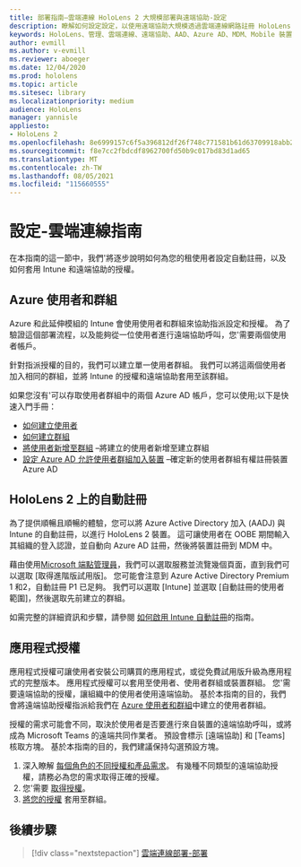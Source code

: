 ```yaml
---
title: 部署指南–雲端連線 HoloLens 2 大規模部署與遠端協助-設定
description: 瞭解如何設定設定，以使用遠端協助大規模透過雲端連線網路註冊 HoloLens 裝置。
keywords: HoloLens、管理、雲端連線、遠端協助、AAD、Azure AD、MDM、Mobile 裝置管理
author: evmill
ms.author: v-evmill
ms.reviewer: aboeger
ms.date: 12/04/2020
ms.prod: hololens
ms.topic: article
ms.sitesec: library
ms.localizationpriority: medium
audience: HoloLens
manager: yannisle
appliesto:
- HoloLens 2
ms.openlocfilehash: 8e6999157c6f5a396812df26f748c771581b61d63709918abb2ae45063810ef8
ms.sourcegitcommit: f8e7cc2fbdcdf8962700fd50b9c017bd83d1ad65
ms.translationtype: MT
ms.contentlocale: zh-TW
ms.lasthandoff: 08/05/2021
ms.locfileid: "115660555"
---
```

# <a name="configure---cloud-connected-guide"></a>設定-雲端連線指南

在本指南的這一節中，我們&#39;將逐步說明如何為您的租使用者設定自動註冊，以及如何套用 Intune 和遠端協助的授權。

## <a name="azure-users-and-groups"></a>Azure 使用者和群組

Azure 和此延伸模組的 Intune 會使用使用者和群組來協助指派設定和授權。 為了驗證這個部署流程，以及能夠從一位使用者進行遠端協助呼叫，您&#39;需要兩個使用者帳戶。

針對指派授權的目的，我們可以建立單一使用者群組。 我們可以將這兩個使用者加入相同的群組，並將 Intune 的授權和遠端協助套用至該群組。

如果您沒有&#39;可以存取使用者群組中的兩個 Azure AD 帳戶，您可以使用;以下是快速入門手冊：

- [如何建立使用者](/mem/intune/fundamentals/quickstart-create-user)
- [如何建立群組](/mem/intune/fundamentals/quickstart-create-group)
- [將使用者新增至群組](/azure/active-directory/fundamentals/active-directory-groups-members-azure-portal) –將建立的使用者新增至建立群組
- [設定 Azure AD 允許使用者群組加入裝置](/azure/active-directory/devices/azureadjoin-plan#configure-your-device-settings) –確定新的使用者群組有權註冊裝置 Azure AD

## <a name="auto-enrollment-on-hololens-2"></a>HoloLens 2 上的自動註冊

為了提供順暢且順暢的體驗，您可以將 Azure Active Directory 加入 (AADJ) 與 Intune 的自動註冊，以進行 HoloLens 2 裝置。 這可讓使用者在 OOBE 期間輸入其組織的登入認證，並自動向 Azure AD 註冊，然後將裝置註冊到 MDM 中。

藉由使用[Microsoft 端點管理員](https://endpoint.microsoft.com/#home)，我們可以選取服務並流覽幾個頁面，直到我們可以選取 [取得進階版試用版]。 您可能會注意到 Azure Active Directory Premium 1 和2，自動註冊 P1 已足夠。 我們可以選取 [Intune] 並選取 [自動註冊的使用者範圍]，然後選取先前建立的群組。

如需完整的詳細資訊和步驟，請參閱 [如何啟用 Intune 自動註冊](/mem/intune/enrollment/quickstart-setup-auto-enrollment)的指南。

## <a name="application-licenses"></a>應用程式授權

應用程式授權可讓使用者安裝公司購買的應用程式，或從免費試用版升級為應用程式的完整版本。 應用程式授權可以套用至使用者、使用者群組或裝置群組。 您&#39;需要遠端協助的授權，讓組織中的使用者使用遠端協助。 基於本指南的目的，我們會將遠端協助授權指派給我們在 [Azure 使用者和群組](hololens2-cloud-connected-configure.md#azure-users-and-groups)中建立的使用者群組。

授權的需求可能會不同，取決於使用者是否要進行來自裝置的遠端協助呼叫，或將成為 Microsoft Teams 的遠端共同作業者。 預設會標示 [遠端協助] 和 [Teams] 核取方塊。 基於本指南的目的，我們建議保持勾選預設方塊。

1. 深入瞭解 [每個角色的不同授權和產品需求](/dynamics365/mixed-reality/remote-assist/requirements#licensing-and-product-requirements-per-role)。 有幾種不同類型的遠端協助授權，請務必為您的需求取得正確的授權。
2. 您&#39;需要 [取得授權](/dynamics365/mixed-reality/remote-assist/buy-remote-assist)。
3. [將您的授權](/dynamics365/mixed-reality/remote-assist/deploy-remote-assist) 套用至群組。

## <a name="next-step"></a>後續步驟

> [!div class="nextstepaction"]
> [雲端連線部署-部署](hololens2-cloud-connected-deploy.md)